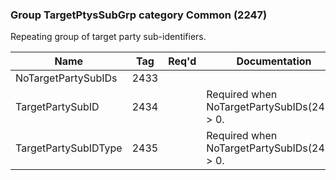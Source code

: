 ### Group TargetPtysSubGrp category Common (2247)

Repeating group of target party sub-identifiers.

| Name                 | Tag  | Req'd | Documentation                                |
|----------------------|------|----------|----------------------------------------------|
| NoTargetPartySubIDs  | 2433 |       |                                              |
| TargetPartySubID     | 2434 |       | Required when NoTargetPartySubIDs(2433) > 0. |
| TargetPartySubIDType | 2435 |       | Required when NoTargetPartySubIDs(2433) > 0. |

